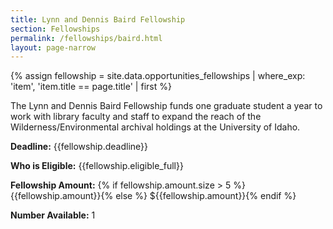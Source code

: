 ```yaml
---
title: Lynn and Dennis Baird Fellowship
section: Fellowships
permalink: /fellowships/baird.html
layout: page-narrow
---
```


{% assign fellowship = site.data.opportunities_fellowships | where_exp: 'item', 'item.title == page.title' | first %}

The Lynn and Dennis Baird Fellowship funds one graduate student a year to work with library faculty and staff to expand the reach of the Wilderness/Environmental archival holdings at the University of Idaho.


**Deadline:** {{fellowship.deadline}}

**Who is Eligible:** {{fellowship.eligible_full}}

**Fellowship Amount:** {% if fellowship.amount.size > 5 %} {{fellowship.amount}}{% else %} ${{fellowship.amount}}{% endif %}

**Number Available:** 1

